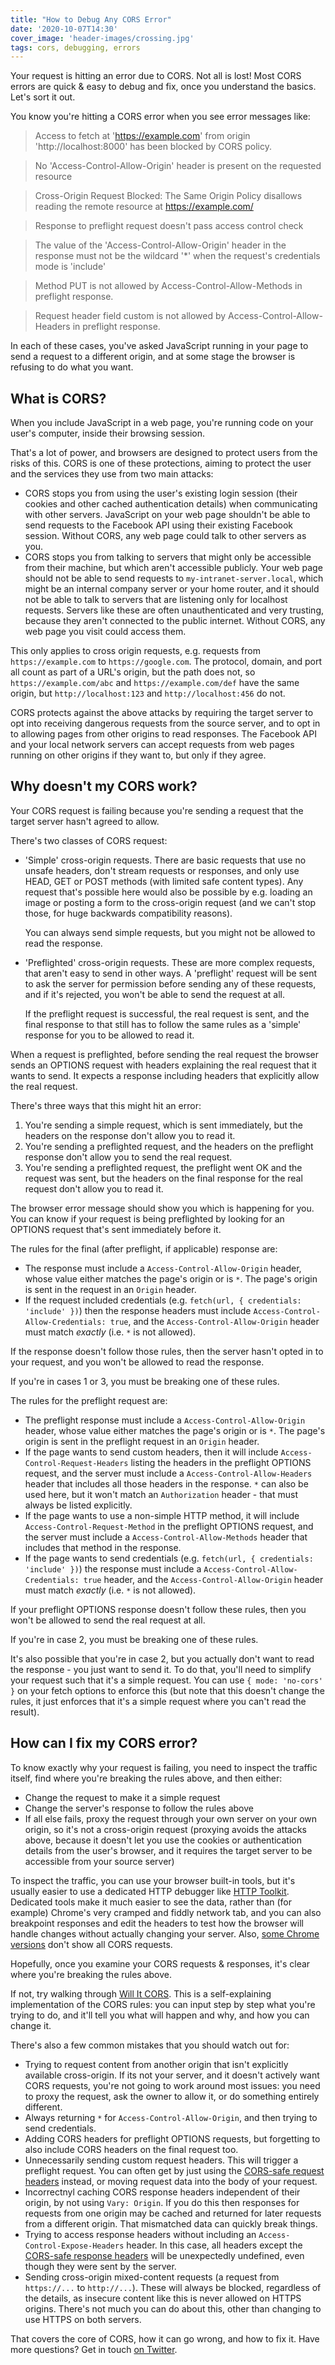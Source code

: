 ```yaml
---
title: "How to Debug Any CORS Error"
date: '2020-10-07T14:30'
cover_image: 'header-images/crossing.jpg'
tags: cors, debugging, errors
---
```


Your request is hitting an error due to CORS. Not all is lost! Most CORS errors are quick & easy to debug and fix, once you understand the basics. Let's sort it out.

You know you're hitting a CORS error when you see error messages like:

> Access to fetch at 'https://example.com' from origin 'http://localhost:8000' has been blocked by CORS policy.

> No 'Access-Control-Allow-Origin' header is present on the requested resource

> Cross-Origin Request Blocked: The Same Origin Policy disallows reading the remote resource at https://example.com/

> Response to preflight request doesn't pass access control check

> The value of the 'Access-Control-Allow-Origin' header in the response must not be the wildcard '*' when the request's credentials mode is 'include'

> Method PUT is not allowed by Access-Control-Allow-Methods in preflight response.

> Request header field custom is not allowed by Access-Control-Allow-Headers in preflight response.

In each of these cases, you've asked JavaScript running in your page to send a request to a different origin, and at some stage the browser is refusing to do what you want.

## What is CORS?

When you include JavaScript in a web page, you're running code on your user's computer, inside their browsing session.

That's a lot of power, and browsers are designed to protect users from the risks of this. CORS is one of these protections, aiming to protect the user and the services they use from two main attacks:

* CORS stops you from using the user's existing login session (their cookies and other cached authentication details) when communicating with other servers. JavaScript on your web page shouldn't be able to send requests to the Facebook API using their existing Facebook session. Without CORS, any web page could talk to other servers as you.
* CORS stops you from talking to servers that might only be accessible from their machine, but which aren't accessible publicly. Your web page should not be able to send requests to `my-intranet-server.local`, which might be an internal company server or your home router, and it should not be able to talk to servers that are listening only for localhost requests. Servers like these are often unauthenticated and very trusting, because they aren't connected to the public internet. Without CORS, any web page you visit could access them.

This only applies to cross origin requests, e.g. requests from `https://example.com` to `https://google.com`. The protocol, domain, and port all count as part of a URL's origin, but the path does not, so `https://example.com/abc` and `https://example.com/def` have the same origin, but `http://localhost:123` and `http://localhost:456`  do not.

CORS protects against the above attacks by requiring the target server to opt into receiving dangerous requests from the source server, and to opt in to allowing pages from other origins to read responses. The Facebook API and your local network servers can accept requests from web pages running on other origins if they want to, but only if they agree.

## Why doesn't my CORS work?

Your CORS request is failing because you're sending a request that the target server hasn't agreed to allow.

There's two classes of CORS request:

* 'Simple' cross-origin requests. There are basic requests that use no unsafe headers, don't stream requests or responses, and only use HEAD, GET or POST methods (with limited safe content types). Any request that's possible here would also be possible by e.g. loading an image or posting a form to the cross-origin request (and we can't stop those, for huge backwards compatibility reasons).

  You can always send simple requests, but you might not be allowed to read the response.
* 'Preflighted' cross-origin requests. These are more complex requests, that aren't easy to send in other ways. A 'preflight' request will be sent to ask the server for permission before sending any of these requests, and if it's rejected, you won't be able to send the request at all.

  If the preflight request is successful, the real request is sent, and the final response to that still has to follow the same rules as a 'simple' response for you to be allowed to read it.

When a request is preflighted, before sending the real request the browser sends an OPTIONS request with headers explaining the real request that it wants to send. It expects a response including headers that explicitly allow the real request.

There's three ways that this might hit an error:

1. You're sending a simple request, which is sent immediately, but the headers on the response don't allow you to read it.
2. You're sending a preflighted request, and the headers on the preflight response don't allow you to send the real request.
3. You're sending a preflighted request, the preflight went OK and the request was sent, but the headers on the final response for the real request don't allow you to read it.

The browser error message should show you which is happening for you. You can know if your request is being preflighted by looking for an OPTIONS request that's sent immediately before it.

The rules for the final (after preflight, if applicable) response are:

* The response must include a `Access-Control-Allow-Origin` header, whose value either matches the page's origin or is `*`. The page's origin is sent in the request in an `Origin` header.
* If the request included credentials (e.g. `fetch(url, { credentials: 'include' })`) then the response headers must include `Access-Control-Allow-Credentials: true`, and the `Access-Control-Allow-Origin` header must match _exactly_ (i.e. `*` is not allowed).

If the response doesn't follow those rules, then the server hasn't opted in to your request, and you won't be allowed to read the response.

If you're in cases 1 or 3, you must be breaking one of these rules.

The rules for the preflight request are:

* The preflight response must include a `Access-Control-Allow-Origin` header, whose value either matches the page's origin or is `*`. The page's origin is sent in the preflight request in an `Origin` header.
* If the page wants to send custom headers, then it will include `Access-Control-Request-Headers` listing the headers in the preflight OPTIONS request, and the server must include a `Access-Control-Allow-Headers` header that includes all those headers in the response. `*` can also be used here, but it won't match an `Authorization` header - that must always be listed explicitly.
* If the page wants to use a non-simple HTTP method, it will include `Access-Control-Request-Method` in the preflight OPTIONS request, and the server must include a `Access-Control-Allow-Methods` header that includes that method in the response.
* If the page wants to send credentials (e.g. `fetch(url, { credentials: 'include' })`) the response must include a `Access-Control-Allow-Credentials: true` header, and the `Access-Control-Allow-Origin` header must match _exactly_ (i.e. `*` is not allowed).

If your preflight OPTIONS response doesn't follow these rules, then you won't be allowed to send the real request at all.

If you're in case 2, you must be breaking one of these rules.

It's also possible that you're in case 2, but you actually don't want to read the response - you just want to send it. To do that, you'll need to simplify your request such that it's a simple request. You can use `{ mode: 'no-cors' }` on your fetch options to enforce this (but note that this doesn't change the rules, it just enforces that it's a simple request where you can't read the result).

## How can I fix my CORS error?

To know exactly why your request is failing, you need to inspect the traffic itself, find where you're breaking the rules above, and then either:

* Change the request to make it a simple request
* Change the server's response to follow the rules above
* If all else fails, proxy the request through your own server on your own origin, so it's not a cross-origin request (proxying avoids the attacks above, because it doesn't let you use the cookies or authentication details from the user's browser, and it requires the target server to be accessible from your source server)

To inspect the traffic, you can use your browser built-in tools, but it's usually easier to use a dedicated HTTP debugger like [HTTP Toolkit](https://httptoolkit.com/). Dedicated tools make it much easier to see the data, rather than (for example) Chrome's very cramped and fiddly network tab, and you can also breakpoint responses and edit the headers to test how the browser will handle changes without actually changing your server. Also, [some Chrome versions](/blog/chrome-79-doesnt-show-cors-preflight/) don't show all CORS requests.

Hopefully, once you examine your CORS requests & responses, it's clear where you're breaking the rules above.

If not, try walking through [Will It CORS](https://httptoolkit.com/will-it-cors/). This is a self-explaining implementation of the CORS rules: you can input step by step what you're trying to do, and it'll tell you what will happen and why, and how you can change it.

There's also a few common mistakes that you should watch out for:

* Trying to request content from another origin that isn't explicitly available cross-origin. If its not your server, and it doesn't actively want CORS requests, you're not going to work around most issues: you need to proxy the request, ask the owner to allow it, or do something entirely different.
* Always returning `*` for `Access-Control-Allow-Origin`, and then trying to send credentials.
* Adding CORS headers for preflight OPTIONS requests, but forgetting to also include CORS headers on the final request too.
* Unnecessarily sending custom request headers. This will trigger a preflight request. You can often get by just using the [CORS-safe request headers](https://developer.mozilla.org/en-US/docs/Glossary/CORS-safelisted_request_header) instead, or moving request data into the body of your request.
* Incorrectnyl caching CORS response headers independent of their origin, by not using `Vary: Origin`. If you do this then responses for requests from one origin may be cached and returned for later requests from a different origin. That mismatched data can quickly break things.
* Trying to access response headers without including an `Access-Control-Expose-Headers` header. In this case, all headers except the [CORS-safe response headers](https://developer.mozilla.org/en-US/docs/Glossary/CORS-safelisted_response_header) will be unexpectedly undefined, even though they were sent by the server.
* Sending cross-origin mixed-content requests (a request from `https://...` to `http://...`). These will always be blocked, regardless of the details, as insecure content like this is never allowed on HTTPS origins. There's not much you can do about this, other than changing to use HTTPS on both servers.

That covers the core of CORS, how it can go wrong, and how to fix it. Have more questions? Get in touch [on Twitter](https://twitter.com/pimterry).

